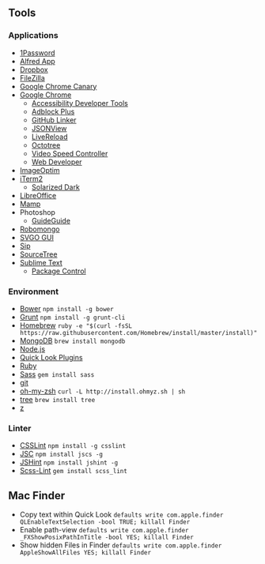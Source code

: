 ## Tools

### Applications
* [1Password](https://agilebits.com/onepassword)
* [Alfred App](http://www.alfredapp.com/)
* [Dropbox](https://www.dropbox.com/)
* [FileZilla](https://filezilla-project.org/)
* [Google Chrome Canary](https://www.google.de/chrome/browser/canary.html)
* [Google Chrome](http://www.google.com/chrome/)
	* [Accessibility Developer Tools](https://chrome.google.com/webstore/detail/accessibility-developer-t/fpkknkljclfencbdbgkenhalefipecmb)
	* [Adblock Plus](https://adblockplus.org)
	* [GitHub Linker](https://chrome.google.com/webstore/detail/github-linker/jlmafbaeoofdegohdhinkhilhclaklkp)
	* [JSONView](https://chrome.google.com/webstore/detail/jsonview/chklaanhfefbnpoihckbnefhakgolnmc)
	* [LiveReload](http://livereload.com/extensions/)
	* [Octotree](https://chrome.google.com/webstore/detail/octotree/bkhaagjahfmjljalopjnoealnfndnagc)
	* [Video Speed Controller](https://chrome.google.com/webstore/detail/video-speed-controller/nffaoalbilbmmfgbnbgppjihopabppdk)
	* [Web Developer](https://chrome.google.com/webstore/detail/web-developer/bfbameneiokkgbdmiekhjnmfkcnldhhm)
* [ImageOptim](https://imageoptim.com/)
* [iTerm2](https://www.iterm2.com/)
	* [Solarized Dark](http://iterm2colorschemes.com/)
* [LibreOffice](https://de.libreoffice.org/)
* [Mamp](http://www.mamp.info/de/)
* Photoshop
	* [GuideGuide](http://guideguide.me/)
* [Robomongo](http://robomongo.org/)
* [SVGO GUI](https://github.com/svg/svgo-gui)
* [Sip](https://itunes.apple.com/us/app/sip/id507257563)
* [SourceTree](http://www.sourcetreeapp.com/)
* [Sublime Text](http://www.sublimetext.com/)
	* [Package Control](https://packagecontrol.io/installation)

### Environment
* [Bower](http://bower.io/) `npm install -g bower`
* [Grunt](http://gruntjs.com/) `npm install -g grunt-cli`
* [Homebrew](http://brew.sh/) `ruby -e "$(curl -fsSL https://raw.githubusercontent.com/Homebrew/install/master/install)"`
* [MongoDB](https://www.mongodb.org/) `brew install mongodb`
* [Node.js](http://nodejs.org/)
* [Quick Look Plugins](https://github.com/sindresorhus/quick-look-plugins)
* [Ruby](https://www.ruby-lang.org/)
* [Sass](http://sass-lang.com/) `gem install sass`
* [git](http://git-scm.com/)
* [oh-my-zsh](https://github.com/robbyrussell/oh-my-zsh) `curl -L http://install.ohmyz.sh | sh`
* [tree](http://brewformulas.org/Tree) `brew install tree`
* [z](https://github.com/rupa/z)

### Linter
* [CSSLint](https://github.com/CSSLint/csslint) `npm install -g csslint`
* [JSC](https://github.com/jscs-dev/node-jscs) `npm install jscs -g`
* [JSHint](http://jshint.com/docs/) `npm install jshint -g`
* [Scss-Lint](https://github.com/brigade/scss-lint) `gem install scss_lint`

## Mac Finder
* Copy text within Quick Look `defaults write com.apple.finder QLEnableTextSelection -bool TRUE; killall Finder`
* Enable path-view `defaults write com.apple.finder _FXShowPosixPathInTitle -bool YES; killall Finder`
* Show hidden Files in Finder `defaults write com.apple.finder AppleShowAllFiles YES; killall Finder`
